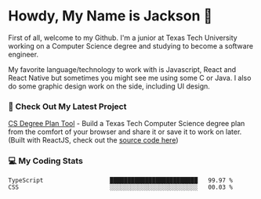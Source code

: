 # Howdy, My Name is Jackson 🤠

First of all, welcome to my Github. I'm a junior at Texas Tech University working on a Computer Science degree and studying to become a software engineer.

My favorite language/technology to work with is Javascript, React and React Native but sometimes you might see me using some C or Java.
I also do some graphic design work on the side, including UI design.

### 🔨 Check Out My Latest Project
[CS Degree Plan Tool](https://csplan.jaxcksn.dev/) - Build a Texas Tech Computer Science degree plan from the comfort of your browser and share it or save it to work on later. (Built with ReactJS, check out the [source code here](https://github.com/jaxcksn/CompSciDegreePlan))

<!---
jaxcksn/jaxcksn is a ✨ special ✨ repository because its `README.md` (this file) appears on your GitHub profile.
You can click the Preview link to take a look at your changes.
--->

### 💻 My Coding Stats
<!--START_SECTION:waka-->

```text
TypeScript                   █████████████████████████   99.97 %
CSS                          ░░░░░░░░░░░░░░░░░░░░░░░░░   00.03 %
```

<!--END_SECTION:waka-->
